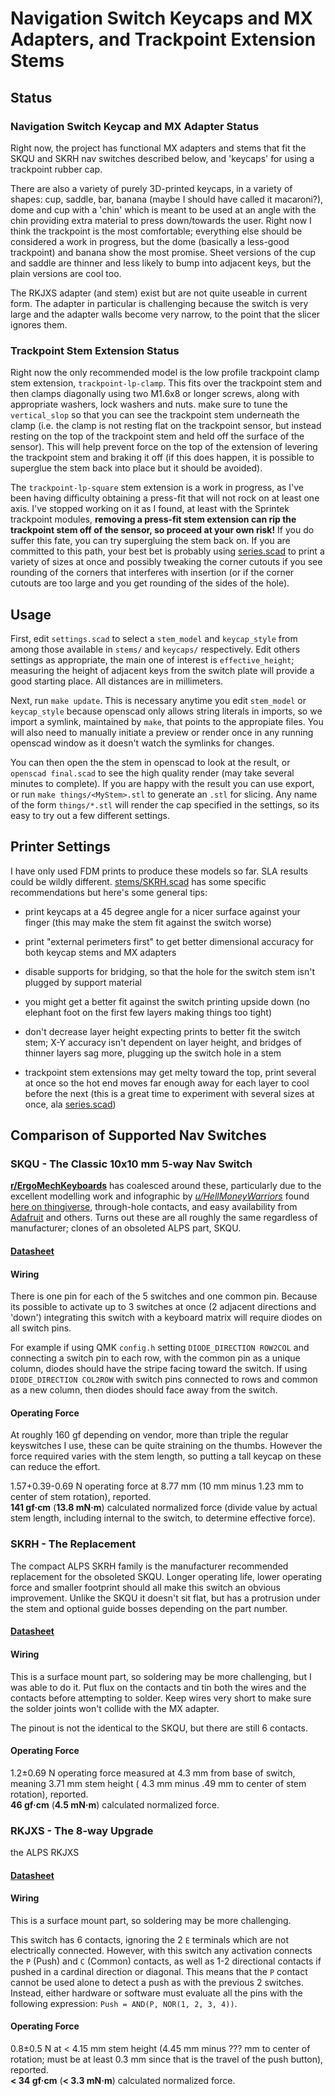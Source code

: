 # Navigation Switch Keycaps and MX Adapters, and Trackpoint Extension Stems


## Status

### Navigation Switch Keycap and MX Adapter Status
Right now, the project has functional MX adapters and stems that fit the SKQU and SKRH nav switches described below, and 'keycaps' for using a trackpoint rubber cap.

There are also a variety of purely 3D-printed keycaps, in a variety of shapes: cup, saddle, bar, banana (maybe I should have called it macaroni?), dome and cup with a 'chin' which is meant to be used at an angle with the chin providing extra material to press down/towards the user. Right now I think the trackpoint is the most comfortable; everything else should be considered a work in progress, but the dome (basically a less-good trackpoint) and banana show the most promise. Sheet versions of the cup and saddle are thinner and less likely to bump into adjacent keys, but the plain versions are cool too.

The RKJXS adapter (and stem) exist but are not quite useable in current form. The adapter in particular is challenging because the switch is very large and the adapter walls become very narrow, to the point that the slicer ignores them.


### Trackpoint Stem Extension Status
Right now the only recommended model is the  low profile trackpoint clamp stem extension, `trackpoint-lp-clamp`. This fits over the trackpoint stem and then clamps diagonally using two M1.6x8 or longer screws, along with appropriate washers, lock washers and nuts. make sure to tune the `vertical_slop` so that you can see the trackpoint stem underneath the clamp (i.e. the clamp is not resting flat on the trackpoint sensor, but instead resting on the top of the trackpoint stem and held off the surface of the sensor). This will help prevent force on the top of the extension of levering the trackpoint stem and braking it off (if this does happen, it is possible to superglue the stem back into place but it should be avoided).

The `trackpoint-lp-square` stem extension is a work in progress, as I've been having difficulty obtaining a press-fit that will not rock on at least one axis. I've stopped working on it as I found, at least with the Sprintek trackpoint modules, **removing a press-fit stem extension can rip the trackpoint stem off of the sensor, so proceed at your own risk!** If you do suffer this fate, you can try supergluing the stem back on. If you are committed to this path, your best bet is probably using [series.scad](series.scad) to print a variety of sizes at once and possibly tweaking the corner cutouts if you see rounding of the corners that interferes with insertion (or if the corner cutouts are too large and you get rounding of the sides of the hole).


## Usage

First, edit `settings.scad` to select a `stem_model` and `keycap_style` from among those available in `stems/` and `keycaps/` respectively. Edit others settings as appropriate, the main one of interest is `effective_height`; measuring the height of adjacent keys from the switch plate will provide a good starting place. All distances are in millimeters.

Next, run `make update`. This is necessary anytime you edit `stem_model` or `keycap_style` because openscad only allows string literals in imports, so we import a symlink, maintained by `make`, that points to the appropiate files. You will also need to manually initiate a preview or render once in any running openscad window as it doesn't watch the symlinks for changes.

You can then open the the stem in openscad to look at the result, or `openscad final.scad` to see the high quality render (may take several minutes to complete). If you are happy with the result you can use export, or run `make things/<MyStem>.stl` to generate an `.stl` for slicing. Any name of the form `things/*.stl` will render the cap specified in the settings, so its easy to try out a few different settings.


## Printer Settings

I have only used FDM prints to produce these models so far. SLA results could be wildly different. [stems/SKRH.scad](stems/SKRH.scad) has some specific recommendations but here's some general tips:

* print keycaps at a 45 degree angle for a nicer surface against your finger (this may make the stem fit against the switch worse)

* print "external perimeters first" to get better dimensional accuracy for both keycap stems and MX adapters

* disable supports for bridging, so that the hole for the switch stem isn't plugged by support material

* you might get a better fit against the switch printing upside down (no elephant foot on the first few layers making things too tight)

* don't decrease layer height expecting prints to better fit the switch stem; X-Y accuracy isn't dependent on layer height, and bridges of thinner layers sag more, plugging up the switch hole in a stem

* trackpoint stem extensions may get melty toward the top, print several at once so the hot end moves far enough away for each layer to cool before the next (this is a great time to experiment with several sizes at once, ala [series.scad](series.scad))


## Comparison of Supported Nav Switches

### SKQU - The Classic 10x10 mm 5-way Nav Switch

**[r/ErgoMechKeyboards](https://www.reddit.com/r/ErgoMechKeyboards/)** has coalesced around these, particularly due to the excellent modelling work and infographic by *[u/HellMoneyWarriors](https://www.reddit.com/user/hellmoneywarriors/)* found [here on thingiverse](https://www.thingiverse.com/thing:3958026), through-hole contacts, and easy availability from [Adafruit](https://www.adafruit.com/product/504) and others. Turns out these are all roughly the same regardless of manufacturer; clones of an obsoleted ALPS part, SKQU.

#### [Datasheet](https://cdn-shop.adafruit.com/datasheets/SKQUCAA010-ALPS.pdf)

#### Wiring
There is one pin for each of the 5 switches and one common pin.
Because its possible to activate up to 3 switches at once (2 adjacent directions and 'down') integrating this switch with a keyboard matrix will require diodes on all switch pins.

For example if using QMK `config.h` setting `DIODE_DIRECTION ROW2COL` and connecting a switch pin to each row, with the common pin as a unique column, diodes should have the stripe facing toward the switch.  If using `DIODE_DIRECTION COL2ROW` with switch pins connected to rows and common as a new column, then diodes should face away from the switch.


#### Operating Force
At roughly 160 gf depending on vendor, more than triple the regular keyswitches I use, these can be quite straining on the thumbs. However the force required varies with the stem length, so putting a tall keycap on these can reduce the effort.

1.57+0.39-0.69 N operating force at 8.77 mm (10 mm minus 1.23 mm to center of stem rotation), reported.<br>
**141 gf·cm** (**13.8 mN·m**) calculated normalized force (divide value by actual stem length, including internal to the switch, to determine effective force).



### SKRH - The Replacement

The compact ALPS SKRH family is the manufacturer recommended replacement for the obsoleted SKQU. Longer operating life, lower operating force and smaller footprint should all make this switch an obvious improvement. Unlike the SKQU it doesn't sit flat, but has a protrusion under the stem and optional guide bosses depending on the part number.

#### [Datasheet](https://tech.alpsalpine.com/prod/e/pdf/multicontrol/switch/skrh/skrh.pdf)

#### Wiring
This is a surface mount part, so soldering may be more challenging, but I was able to do it. Put flux on the contacts and tin both the wires and the contacts before attempting to solder. Keep wires very short to make sure the solder joints won't collide with the MX adapter.

The pinout is not the identical to the SKQU, but there are still 6 contacts.

#### Operating Force
1.2±0.69 N operating force measured at 4.3 mm from base of switch, meaning 3.71 mm stem height ( 4.3 mm minus .49 mm to center of stem rotation), reported.<br>
**46 gf·cm** (**4.5 mN·m**) calculated normalized force.



### RKJXS - The 8-way Upgrade

the ALPS RKJXS

#### [Datasheet](https://tech.alpsalpine.com/prod/e/pdf/multicontrol/switch/rkjxs/rkjxs.pdf)

#### Wiring
This is a surface mount part, so soldering may be more challenging.

This switch has 6 contacts, ignoring the 2 `E` terminals which are not electrically connected. However, with this switch any activation connects the `P` (Push) and `C` (Common) contacts, as well as 1-2 directional contacts if pushed in a cardinal direction or diagonal.  This means that the `P` contact cannot be used alone to detect a push as with the previous 2 switches. Instead, either hardware or software must evaluate all the pins with the following expression: `Push = AND(P, NOR(1, 2, 3, 4))`.

#### Operating Force
0.8±0.5 N at < 4.15 mm stem height (4.45 mm minus ??? mm to center of rotation; must be at least 0.3 mm since that is the travel of the push button), reported.<br>
**< 34 gf·cm** (**< 3.3 mN·m**) calculated normalized force.
